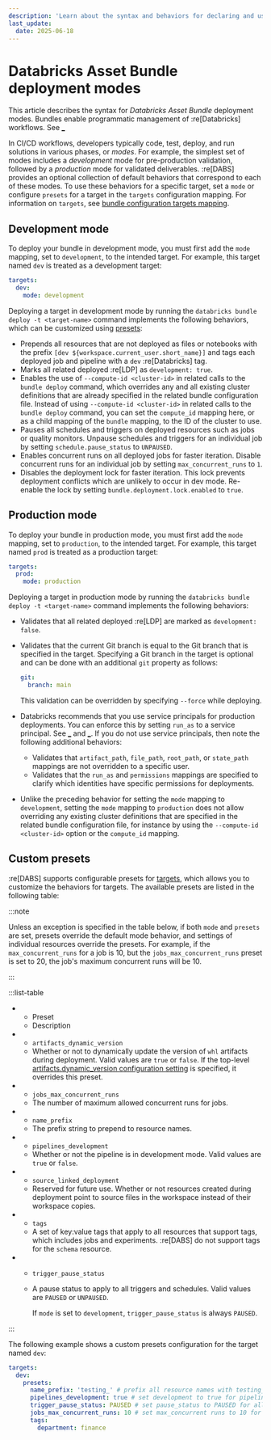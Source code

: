 ```yaml
---
description: 'Learn about the syntax and behaviors for declaring and using deployment modes for :re[DABS]. Bundles enable programmatic management of Databricks workflows.'
last_update:
  date: 2025-06-18
---
```


# Databricks Asset Bundle deployment modes

This article describes the syntax for _Databricks Asset Bundle_ deployment modes. Bundles enable programmatic management of :re[Databricks] workflows. See [\_](/dev-tools/bundles/index.md)

In CI/CD workflows, developers typically code, test, deploy, and run solutions in various phases, or _modes_. For example, the simplest set of modes includes a _development_ mode for pre-production validation, followed by a _production_ mode for validated deliverables. :re[DABS] provides an optional collection of default behaviors that correspond to each of these modes. To use these behaviors for a specific target, set a `mode` or configure `presets` for a target in the `targets` configuration mapping. For information on `targets`, see [bundle configuration targets mapping](/dev-tools/bundles/settings.md#targets).

## <a id="development-mode"></a>Development mode

To deploy your bundle in development mode, you must first add the `mode` mapping, set to `development`, to the intended target. For example, this target named `dev` is treated as a development target:

```yaml
targets:
  dev:
    mode: development
```

Deploying a target in development mode by running the `databricks bundle deploy -t <target-name>` command implements the following behaviors, which can be customized using [presets](#presets):

- Prepends all resources that are not deployed as files or notebooks with the prefix `[dev ${workspace.current_user.short_name}]` and tags each deployed job and pipeline with a `dev` :re[Databricks] tag.
- Marks all related deployed :re[LDP] as `development: true`.
- Enables the use of `--compute-id <cluster-id>` in related calls to the `bundle deploy` command, which overrides any and all existing cluster definitions that are already specified in the related bundle configuration file. Instead of using `--compute-id <cluster-id>` in related calls to the `bundle deploy` command, you can set the `compute_id` mapping here, or as a child mapping of the `bundle` mapping, to the ID of the cluster to use.
- Pauses all schedules and triggers on deployed resources such as jobs or quality monitors. Unpause schedules and triggers for an individual job by setting `schedule.pause_status` to `UNPAUSED`.
- Enables concurrent runs on all deployed jobs for faster iteration. Disable concurrent runs for an individual job by setting `max_concurrent_runs` to `1`.
- Disables the deployment lock for faster iteration. This lock prevents deployment conflicts which are unlikely to occur in dev mode. Re-enable the lock by setting `bundle.deployment.lock.enabled` to `true`.

## <a id="production-mode"></a>Production mode

To deploy your bundle in production mode, you must first add the `mode` mapping, set to `production`, to the intended target. For example, this target named `prod` is treated as a production target:

```yaml
targets:
  prod:
    mode: production
```

Deploying a target in production mode by running the `databricks bundle deploy -t <target-name>` command implements the following behaviors:

- Validates that all related deployed :re[LDP] are marked as `development: false`.
- Validates that the current Git branch is equal to the Git branch that is specified in the target. Specifying a Git branch in the target is optional and can be done with an additional `git` property as follows:

  ```yaml
  git:
    branch: main
  ```

  This validation can be overridden by specifying `--force` while deploying.

- Databricks recommends that you use service principals for production deployments. You can enforce this by setting `run_as` to a service principal. See [\_](/admin/users-groups/service-principals.md) and [\_](/dev-tools/bundles/run-as.md). If you do not use service principals, then note the following additional behaviors:
  - Validates that `artifact_path`, `file_path`, `root_path`, or `state_path` mappings are not overridden to a specific user.
  - Validates that the `run_as` and `permissions` mappings are specified to clarify which identities have specific permissions for deployments.
- Unlike the preceding behavior for setting the `mode` mapping to `development`, setting the `mode` mapping to `production` does not allow overriding any existing cluster definitions that are specified in the related bundle configuration file, for instance by using the `--compute-id <cluster-id>` option or the `compute_id` mapping.

## <a id="presets"></a>Custom presets

:re[DABS] supports configurable presets for [targets](/dev-tools/bundles/settings.md#targets), which allows you to customize the behaviors for targets. The available presets are listed in the following table:

:::note

Unless an exception is specified in the table below, if both `mode` and `presets` are set, presets override the default mode behavior, and settings of individual resources override the presets. For example, if the `max_concurrent_runs` for a job is 10, but the `jobs_max_concurrent_runs` preset is set to 20, the job's maximum concurrent runs will be 10.

:::

:::list-table

- - Preset
  - Description
- - `artifacts_dynamic_version`
  - Whether or not to dynamically update the version of `whl` artifacts during deployment. Valid values are `true` or `false`. If the top-level [artifacts.dynamic_version configuration setting](/dev-tools/bundles/settings.md#bundle-syntax-mappings-artifacts) is specified, it overrides this preset.
- - `jobs_max_concurrent_runs`
  - The number of maximum allowed concurrent runs for jobs.
- - `name_prefix`
  - The prefix string to prepend to resource names.
- - `pipelines_development`
  - Whether or not the pipeline is in development mode. Valid values are `true` or `false`.
- - `source_linked_deployment`
  - Reserved for future use. Whether or not resources created during deployment point to source files in the workspace instead of their workspace copies.
- - `tags`
  - A set of key:value tags that apply to all resources that support tags, which includes jobs and experiments. :re[DABS] do not support tags for the `schema` resource.
- - `trigger_pause_status`
  - A pause status to apply to all triggers and schedules. Valid values are `PAUSED` or `UNPAUSED`.

    If `mode` is set to `development`, `trigger_pause_status` is always `PAUSED`.

:::

The following example shows a custom presets configuration for the target named `dev`:

```yaml
targets:
  dev:
    presets:
      name_prefix: 'testing_' # prefix all resource names with testing_
      pipelines_development: true # set development to true for pipelines
      trigger_pause_status: PAUSED # set pause_status to PAUSED for all triggers and schedules
      jobs_max_concurrent_runs: 10 # set max_concurrent runs to 10 for all jobs
      tags:
        department: finance
```
